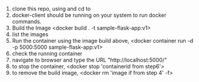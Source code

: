 1. clone this repo, using <git clone > and cd to 
2. docker-client should be running on your system to run docker commands.  
3. Build the Image  <docker build . -t sample-flask-app:v1>
4. list the images <docker image ls>
5. Run the container using the image build above, <docker container run -d -p 5000:5000 sample-flask-app:v1>
6. check the running container <docker container ls>
7. navigate to browser and type the URL "http://localhost:5000/"
8. to stop the container, <docker stop 'containerid from step6'>
9. to remove the build image, <docker rm 'image if from step 4' -f>